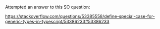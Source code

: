
Attempted an answer to this SO question: 

https://stackoverflow.com/questions/53385558/define-special-case-for-generic-types-in-typescript/53386233#53386233
